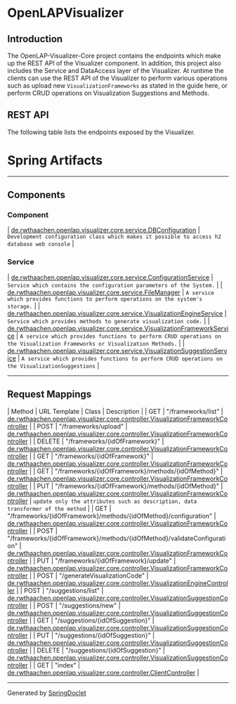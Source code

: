 # OpenLAPVisualizer

## Introduction

The OpenLAP-Visualizer-Core project contains the endpoints which make up the REST API of the Visualizer component. In addition, this project also includes the Service and DataAccess layer
of the Visualizer. At runtime the clients can use the REST API of the Visualizer to perform various operations such as upload new `VisualizationFrameworks` as stated in the guide here, or 
perform CRUD operations on Visualization Suggestions and Methods. 

## REST API
The following table lists the endpoints exposed by the Visualizer.

# Spring Artifacts

* * *

## Components

### Component

| [de.rwthaachen.openlap.visualizer.core.service.DBConfiguration](./de/rwthaachen/openlap/visualizer/core/service/DBConfiguration.html) | `Development configuration class which makes it possible to access h2 database web console` |

### Service

| [de.rwthaachen.openlap.visualizer.core.service.ConfigurationService](./de/rwthaachen/openlap/visualizer/core/service/ConfigurationService.html) | `Service which contains the configuration parameters of the System.` |
| [de.rwthaachen.openlap.visualizer.core.service.FileManager](./de/rwthaachen/openlap/visualizer/core/service/FileManager.html) | `A service which provides functions to perform operations on the system's storage.` |
| [de.rwthaachen.openlap.visualizer.core.service.VisualizationEngineService](./de/rwthaachen/openlap/visualizer/core/service/VisualizationEngineService.html) | `Service which provides methods to generate visualization code.` |
| [de.rwthaachen.openlap.visualizer.core.service.VisualizationFrameworkService](./de/rwthaachen/openlap/visualizer/core/service/VisualizationFrameworkService.html) | `A service which provides functions to perform CRUD operations on the Visualization Frameworks or Visualization Methods.` |
| [de.rwthaachen.openlap.visualizer.core.service.VisualizationSuggestionService](./de/rwthaachen/openlap/visualizer/core/service/VisualizationSuggestionService.html) | `A service which provides functions to perform CRUD operations on the VisualizationSuggestions` |

* * *

## Request Mappings

| Method | URL Template | Class | Description |
| GET | "/frameworks/list" | [de.rwthaachen.openlap.visualizer.core.controller.VisualizationFrameworkController](./de/rwthaachen/openlap/visualizer/core/controller/VisualizationFrameworkController.html) |
| POST | "/frameworks/upload" | [de.rwthaachen.openlap.visualizer.core.controller.VisualizationFrameworkController](./de/rwthaachen/openlap/visualizer/core/controller/VisualizationFrameworkController.html) |
| DELETE | "/frameworks/{idOfFramework}" | [de.rwthaachen.openlap.visualizer.core.controller.VisualizationFrameworkController](./de/rwthaachen/openlap/visualizer/core/controller/VisualizationFrameworkController.html) |
| GET | "/frameworks/{idOfFramework}" | [de.rwthaachen.openlap.visualizer.core.controller.VisualizationFrameworkController](./de/rwthaachen/openlap/visualizer/core/controller/VisualizationFrameworkController.html) |
| GET | "/frameworks/{idOfFramework}/methods/{idOfMethod}" | [de.rwthaachen.openlap.visualizer.core.controller.VisualizationFrameworkController](./de/rwthaachen/openlap/visualizer/core/controller/VisualizationFrameworkController.html) |
| PUT | "/frameworks/{idOfFramework}/methods/{idOfMethod}" | [de.rwthaachen.openlap.visualizer.core.controller.VisualizationFrameworkController](./de/rwthaachen/openlap/visualizer/core/controller/VisualizationFrameworkController.html) | `update only the attributes such as description, data transformer of the method` |
| GET | "/frameworks/{idOfFramework}/methods/{idOfMethod}/configuration" | [de.rwthaachen.openlap.visualizer.core.controller.VisualizationFrameworkController](./de/rwthaachen/openlap/visualizer/core/controller/VisualizationFrameworkController.html) |
| POST | "/frameworks/{idOfFramework}/methods/{idOfMethod}/validateConfiguration" | [de.rwthaachen.openlap.visualizer.core.controller.VisualizationFrameworkController](./de/rwthaachen/openlap/visualizer/core/controller/VisualizationFrameworkController.html) |
| PUT | "/frameworks/{idOfFramework}/update" | [de.rwthaachen.openlap.visualizer.core.controller.VisualizationFrameworkController](./de/rwthaachen/openlap/visualizer/core/controller/VisualizationFrameworkController.html) |
| POST | "/generateVisualizationCode" | [de.rwthaachen.openlap.visualizer.core.controller.VisualizationEngineController](./de/rwthaachen/openlap/visualizer/core/controller/VisualizationEngineController.html) |
| POST | "/suggestions/list" | [de.rwthaachen.openlap.visualizer.core.controller.VisualizationSuggestionController](./de/rwthaachen/openlap/visualizer/core/controller/VisualizationSuggestionController.html) |
| POST | "/suggestions/new" | [de.rwthaachen.openlap.visualizer.core.controller.VisualizationSuggestionController](./de/rwthaachen/openlap/visualizer/core/controller/VisualizationSuggestionController.html) |
| GET | "/suggestions/{idOfSuggestion}" | [de.rwthaachen.openlap.visualizer.core.controller.VisualizationSuggestionController](./de/rwthaachen/openlap/visualizer/core/controller/VisualizationSuggestionController.html) |
| PUT | "/suggestions/{idOfSuggestion}" | [de.rwthaachen.openlap.visualizer.core.controller.VisualizationSuggestionController](./de/rwthaachen/openlap/visualizer/core/controller/VisualizationSuggestionController.html) |
| DELETE | "/suggestions/{idOfSuggestion}" | [de.rwthaachen.openlap.visualizer.core.controller.VisualizationSuggestionController](./de/rwthaachen/openlap/visualizer/core/controller/VisualizationSuggestionController.html) |
| GET | "index" | [de.rwthaachen.openlap.visualizer.core.controller.ClientController](./de/rwthaachen/openlap/visualizer/core/controller/ClientController.html) |

* * *

Generated by [SpringDoclet](http://scottfrederick.github.com/springdoclet/)



